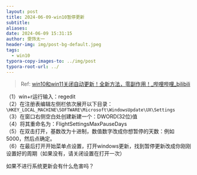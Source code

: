 ```yaml
---
layout: post
title: 2024-06-09-win10暂停更新
subtitle: 
aliases: 
date: 2024-06-09 15:31:15
author: 雯饰太一
header-img: img/post-bg-default.jpeg
tags:
  - win10
typora-copy-images-to: ../img/post
typora-root-url: ../
---
```

> Ref: [win10和win11关闭自动更新！全新方法，零副作用！\_哔哩哔哩\_bilibili](https://www.bilibili.com/video/BV1nu411j7br/)

（1）win+r运行输入：regedit  
（2）在注册表编辑左侧栏依次展开以下目录：`\HKEY_LOCAL_MACHINE\SOFTWARE\Microsoft\WindowsUpdate\UX\Settings`  
（3）在窗口右侧空白处创建新建一个：DWORD(32位)值  
（4）将其重命名为：FlightSettingsMaxPauseDays  
（5）在双击打开，基数改为十进制，数值数字改成你想暂停的天数：例如5000，然后点确定。  
（6）在最后打开开始菜单点设置，打开windows更新，找到暂停更新改成你刚刚设置好的周期（如果没有，请关闭设置在打开一次）

如果不进行系统更新会有什么危害吗？